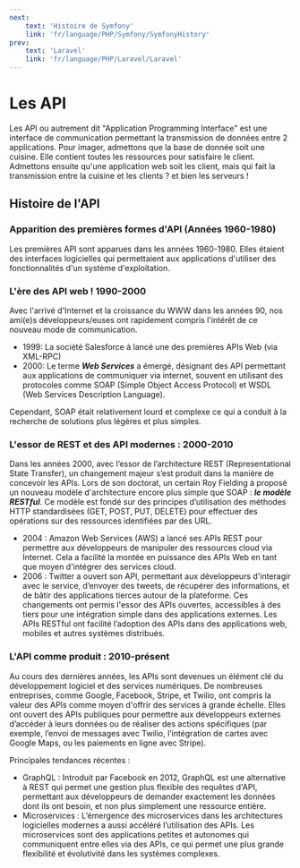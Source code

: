 ```yaml
---
next: 
    text: 'Histoire de Symfony'
    link: 'fr/language/PHP/Symfony/SymfonyHistory'
prev: 
    text: 'Laravel'
    link: 'fr/language/PHP/Laravel/Laravel'
---
```


# Les API
Les API ou autrement dit "Application Programming Interface" est une interface de communication permettant la transmission de données entre 2 applications. Pour imager, admettons que la base de donnée soit une cuisine. Elle contient toutes les ressources pour satisfaire le client. Admettons ensuite qu'une application web soit les client, mais qui fait la transmission entre la cuisine et les clients ? et bien les serveurs ! 

## Histoire de l'API
### Apparition des premières formes d'API (Années 1960-1980)
Les premières API sont apparues dans les années 1960-1980. Elles étaient des interfaces logicielles qui permettaient aux applications d'utiliser des fonctionnalités d'un système d'exploitation.

### L'ère des API web ! 1990-2000
Avec l'arrivé d'Internet et la croissance du WWW dans les années 90, nos ami(e)s développeurs/euses ont rapidement compris l'intérêt de ce nouveau mode de communication.

- 1999: La société Salesforce à lancé une des premières APIs Web (via XML-RPC)
- 2000: Le terme ***Web Services*** a émergé, désignant des API permettant aux applications de communiquer via internet, souvent en utilisant des protocoles comme SOAP (Simple Object Access Protocol) et WSDL (Web Services Description Language).

Cependant, SOAP était relativement lourd et complexe ce qui a conduit à la recherche de solutions plus légères et plus simples.

### L'essor de REST et des API modernes : 2000-2010
Dans les années 2000, avec l’essor de l’architecture REST (Representational State Transfer), un changement majeur s’est produit dans la manière de concevoir les APIs. Lors de son doctorat, un certain Roy Fielding à proposé un nouveau modèle d'architecture encore plus simple que SOAP : ***le modèle RESTful***. Ce modèle est fondé sur des principes d’utilisation des méthodes HTTP standardisées (GET, POST, PUT, DELETE) pour effectuer des opérations sur des ressources identifiées par des URL.

- 2004 : Amazon Web Services (AWS) a lancé ses APIs REST pour permettre aux développeurs de manipuler des ressources cloud via Internet. Cela a facilité la montée en puissance des APIs Web en tant que moyen d'intégrer des services cloud.
- 2006 : Twitter a ouvert son API, permettant aux développeurs d'interagir avec le service, d’envoyer des tweets, de récupérer des informations, et de bâtir des applications tierces autour de la plateforme.
Ces changements ont permis l'essor des APIs ouvertes, accessibles à des tiers pour une intégration simple dans des applications externes. Les APIs RESTful ont facilité l’adoption des APIs dans des applications web, mobiles et autres systèmes distribués.

### L'API comme produit : 2010-présent
Au cours des dernières années, les APIs sont devenues un élément clé du développement logiciel et des services numériques. De nombreuses entreprises, comme Google, Facebook, Stripe, et Twilio, ont compris la valeur des APIs comme moyen d'offrir des services à grande échelle. Elles ont ouvert des APIs publiques pour permettre aux développeurs externes d’accéder à leurs données ou de réaliser des actions spécifiques (par exemple, l’envoi de messages avec Twilio, l’intégration de cartes avec Google Maps, ou les paiements en ligne avec Stripe).

Principales tendances récentes :
- GraphQL : Introduit par Facebook en 2012, GraphQL est une alternative à REST qui permet une gestion plus flexible des requêtes d'API, permettant aux développeurs de demander exactement les données dont ils ont besoin, et non plus simplement une ressource entière.
- Microservices : L’émergence des microservices dans les architectures logicielles modernes a aussi accéléré l’utilisation des APIs. Les microservices sont des applications petites et autonomes qui communiquent entre elles via des APIs, ce qui permet une plus grande flexibilité et évolutivité dans les systèmes complexes.